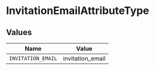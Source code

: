 # InvitationEmailAttributeType


## Values

| Name               | Value              |
| ------------------ | ------------------ |
| `INVITATION_EMAIL` | invitation_email   |